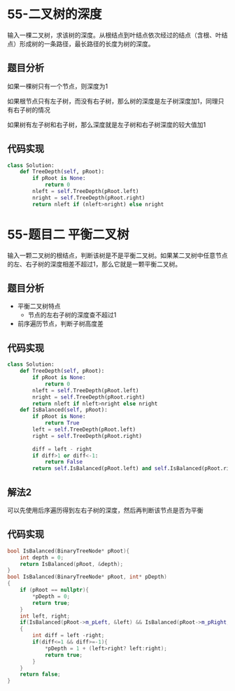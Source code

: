 # 55-二叉树的深度

输入一棵二叉树，求该树的深度。从根结点到叶结点依次经过的结点（含根、叶结点）形成树的一条路径，最长路径的长度为树的深度。

## 题目分析

如果一棵树只有一个节点，则深度为1

如果根节点只有左子树，而没有右子树，那么树的深度是左子树深度加1，同理只有右子树的情况

如果树有左子树和右子树，那么深度就是左子树和右子树深度的较大值加1

## 代码实现

```python
class Solution:
    def TreeDepth(self, pRoot):
        if pRoot is None:
            return 0
        nleft = self.TreeDepth(pRoot.left)
        nright = self.TreeDepth(pRoot.right)
        return nleft if (nleft>nright) else nright
```

# 55-题目二 平衡二叉树

输入一颗二叉树的根结点，判断该树是不是平衡二叉树。如果某二叉树中任意节点的左、右子树的深度相差不超过1，那么它就是一颗平衡二叉树。

## 题目分析

- 平衡二叉树特点
  - 节点的左右子树的深度查不超过1
- 前序遍历节点，判断子树高度差



## 代码实现

```python
class Solution:
    def TreeDepth(self, pRoot):
        if pRoot is None:
            return 0
        nleft = self.TreeDepth(pRoot.left)
        nright = self.TreeDepth(pRoot.right)
        return nleft if nleft>nright else nright
    def IsBalanced(self, pRoot):
        if pRoot is None:
            return True
        left = self.TreeDepth(pRoot.left)
        right = self.TreeDepth(pRoot.right)
        
        diff = left - right
        if diff>1 or diff<-1:
            return False
        return self.IsBalanced(pRoot.left) and self.IsBalanced(pRoot.right)
```

## 解法2

可以先使用后序遍历得到左右子树的深度，然后再判断该节点是否为平衡

## 代码实现

```c++
bool IsBalanced(BinaryTreeNode* pRoot){
    int depth = 0;
    return IsBalanced(pRoot, &depth);
}
bool IsBalanced(BinaryTreeNode* pRoot, int* pDepth)
{
    if (pRoot == nullptr){
        *pDepth = 0;
        return true;
    }
    int left, right;
    if(IsBalanced(pRoot->m_pLeft, &left) && IsBalanced(pRoot->m_pRight, &right))
    {
        int diff = left -right;
        if(diff<=1 && diff>=-1){
            *pDepth = 1 + (left>right? left:right);
            return true;
        }
    }
    return false;
}
```

